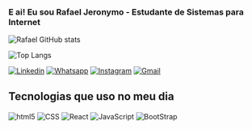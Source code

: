 ### E ai! Eu sou Rafael Jeronymo - Estudante de Sistemas para Internet
![Rafael GitHub stats](https://github-readme-stats.vercel.app/api?username=Rafaelgeomo&show_icons=true&theme=highcontrast)

![Top Langs](https://github-readme-stats.vercel.app/api/top-langs/?username=Rafaelgeomo&layout=compact)

[![Linkedin](https://img.shields.io/badge/LinkedIn-0077B5?style=for-the-badge&logo=linkedin&logoColor=white)](https://www.linkedin.com/in/rafael-jeronymo)
[![Whatsapp](https://img.shields.io/badge/WhatsApp-25D366?style=for-the-badge&logo=whatsapp&logoColor=white)](https://web.whatsapp.com/send?phone=5511958760615)
[![Instagram](https://img.shields.io/badge/Instagram-E4405F?style=for-the-badge&logo=instagram&logoColor=white)](https://www.instagram.com/jeronymo.rafael)
[![Gmail](https://img.shields.io/badge/Gmail-D14836?style=for-the-badge&logo=gmail&logoColor=white)](jeronymo.rafael@gmail.com)

## Tecnologias que uso no meu dia 
<div style="display: inline_block">
    <img align="center" alt="html5"src="https://img.shields.io/badge/HTML5-E34F26?style=for-the-badge&logo=html5&logoColor=white">
    <img align="center" alt="CSS"src="https://img.shields.io/badge/CSS3-1572B6?style=for-the-badge&logo=css3&logoColor=white">
  <img align="center" alt="React" src="https://img.shields.io/badge/React-20232A?style=for-the-badge&logo=react&logoColor=61DAFB">
  <img align="center" alt="JavaScript"src="https://img.shields.io/badge/JavaScript-F7DF1E?style=for-the-badge&logo=javascript&logoColor=black">
    <img align="center" alt="BootStrap"src="https://img.shields.io/badge/Bootstrap-563D7C?style=for-the-badge&logo=bootstrap&logoColor=white">   
       
    
</div>



